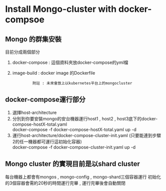 Install Mongo-cluster with docker-compsoe
======
Mongo 的群集安裝
------
目前分成兩個部分
1. docker-compose : 這個資料夾放docker-compose的yml檔
2. image-build : docker image 的Dockerfile

                附註 : 未來會放上以kubernetes平台上的mongocluster

docker-compose運行部分
------
1. 選擇host-architecture
2. 分別到你要安裝mongo的安台機器運行host1 , host2 , host3底下的docker-compose-hostX-total.yaml <br>
                docker-compose -f docker-compose-hostX-total.yaml up -d
3. 運行host-architecture/docker-compose-cluster-init.yaml (只要能連到步驟2的任一機器都可運行這初始化容器)<br>
                docker-compose -f docker-compose-cluster-init.yaml up -d

Mongo cluster 的實現目前是以shard cluster
------
每台機器上都會有mongos , mongo-config , mongo-shard三個容器運行
初始化的3個容器會需約20秒的時間運行完畢 , 運行完畢後會自動關閉
